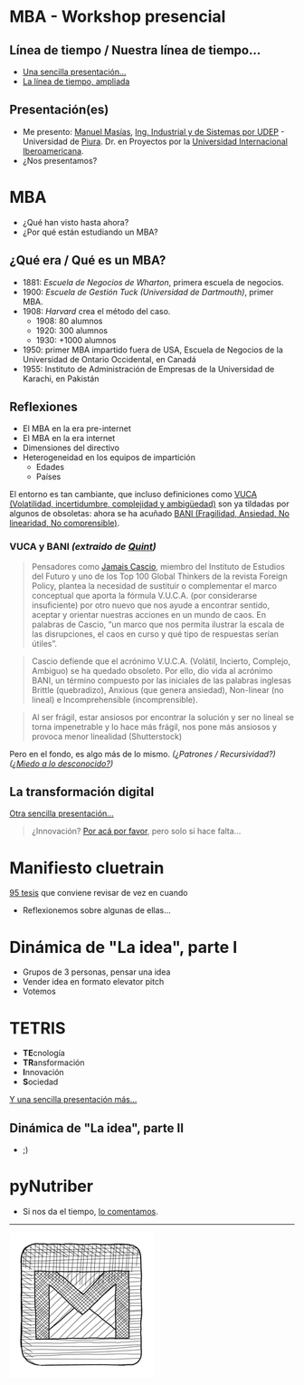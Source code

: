 # MBA - Workshop presencial

## Línea de tiempo / Nuestra línea de tiempo...

- [Una sencilla presentación...](https://docs.google.com/presentation/d/1c-qJ0cIbaMGAj04NR0v5Y3pGTMGMmJC3rqAb_28B34A/edit?usp=sharing)
- [La línea de tiempo, ampliada](https://docs.google.com/spreadsheets/d/1YLe5zTt8rf565U_-fE9ZZ_Wac3VV0mnihwVSv-hbuWw/edit?usp=sharing)


## Presentación(es)

- Me presento: [Manuel Masías](https://www.linkedin.com/in/mmasias/), [Ing. Industrial y de Sistemas por UDEP](https://www.udep.edu.pe/ingenieria/carrera/ingenieria-industrial-y-de-sistemas/) - Universidad de [Piura](https://es.wikipedia.org/wiki/Piura). Dr. en Proyectos por la [Universidad Internacional Iberoamericana](https://www.unib.org/).
- ¿Nos presentamos?

# MBA

- ¿Qué han visto hasta ahora?
- ¿Por qué están estudiando un MBA?

## ¿Qué era / Qué es un MBA?

- 1881: *Escuela de Negocios de Wharton*, primera escuela de negocios.
- 1900: *Escuela de Gestión Tuck (Universidad de Dartmouth)*, primer MBA.
- 1908: *Harvard* crea el método del caso.
    - 1908: 80 alumnos
    - 1920: 300 alumnos
    - 1930: +1000 alumnos
- 1950: primer MBA impartido fuera de USA, Escuela de Negocios de la Universidad de Ontario Occidental, en Canadá
- 1955:  Instituto de Administración de Empresas de la Universidad de Karachi, en Pakistán

## Reflexiones

- El MBA en la era pre-internet
- El MBA en la era internet
- Dimensiones del directivo
- Heterogeneidad en los equipos de impartición
    - Edades
    - Países

El entorno es tan cambiante, que incluso definiciones como [VUCA (Volatilidad, incertidumbre, complejidad y ambigüedad)](https://es.wikipedia.org/wiki/VUCA) son ya tildadas por algunos de obsoletas: ahora se ha acuñado [BANI (Fragilidad, Ansiedad, No linearidad, No comprensible)](https://www.quintgroup.com/es-es/insights/adios-vuca-bienvenido-bani/). 

### VUCA y BANI *(extraido de [Quint](https://www.quintgroup.com/es-es/insights/adios-vuca-bienvenido-bani/))*
> Pensadores como [Jamais Cascio](https://es.wikipedia.org/wiki/Jamais_Cascio), miembro del Instituto de Estudios del Futuro y uno de los Top 100 Global Thinkers de la revista Foreign Policy, plantea la necesidad de sustituir o complementar el marco conceptual que aporta la fórmula V.U.C.A. (por considerarse insuficiente) por otro nuevo que nos ayude a encontrar sentido, aceptar y orientar nuestras acciones en un mundo de caos. En palabras de Cascio, “un marco que nos permita ilustrar la escala de las disrupciones, el caos en curso y qué tipo de respuestas serían útiles”. 

> Cascio defiende que el acrónimo V.U.C.A. (Volátil, Incierto, Complejo, Ambiguo) se ha quedado obsoleto. Por ello, dio vida al acrónimo BANI, un término compuesto por las iniciales de las palabras inglesas Brittle (quebradizo), Anxious (que genera ansiedad), Non-linear (no lineal) e Incomprehensible (incomprensible). 

> Al ser frágil, estar ansiosos por encontrar la solución y ser no lineal se torna impenetrable y lo hace más frágil, nos pone más ansiosos y provoca menor linealidad (Shutterstock)

Pero en el fondo, es algo más de lo mismo. *(¿Patrones / Recursividad?)* *([¿Miedo a lo desconocido?](https://docs.google.com/presentation/d/1O6AF3OdhmQ2Zd6KPyKDRTYZ39V2jJWZ6ZnulcDFyVKQ/edit?usp=sharing))*

## La transformación digital

[Otra sencilla presentación...](https://docs.google.com/presentation/d/1PxBcCihyPK1mwv9PErElJVNbQcRhRhwyPoZAv-U_Ees/edit?usp=sharing)

> ¿Innovación? [Por acá por favor](https://docs.google.com/presentation/d/1DVgF_6Gcah3kXjft_soy8DPOWgy62u-KTZbFQNEcLOE/edit?usp=sharing), pero solo si hace falta...

# Manifiesto cluetrain

[95 tesis](https://web.archive.org/web/19990828010639/http://tremendo.com/cluetrain/) que conviene revisar de vez en cuando

- Reflexionemos sobre algunas de ellas...

# Dinámica de "La idea", parte I

- Grupos de 3 personas, pensar una idea
- Vender idea en formato elevator pitch
- Votemos

# TETRIS

- **TE**cnología
- **TR**ansformación
- **I**nnovación
- **S**ociedad

[Y una sencilla presentación más...](https://docs.google.com/presentation/d/1qQXZE0g10PZHzisHxJbp32Dkxx9gktXhPHh3fNLmgDs/edit?usp=sharing)

## Dinámica de "La idea", parte II

- ;)
# pyNutriber

- Si nos da el tiempo, [lo comentamos](https://docs.google.com/presentation/d/0B0tHzaS3tbKpLTlJREpFa2xXM0k/edit?usp=sharing&ouid=109884286478208474474&resourcekey=0-VIZ2KaCLuVfvuTRnbYFYAQ&rtpof=true&sd=true).



---
[![manuel@masiasweb.com](../imagenes/Gmail-icon.png)](mailto:manuel@masiasweb.com)